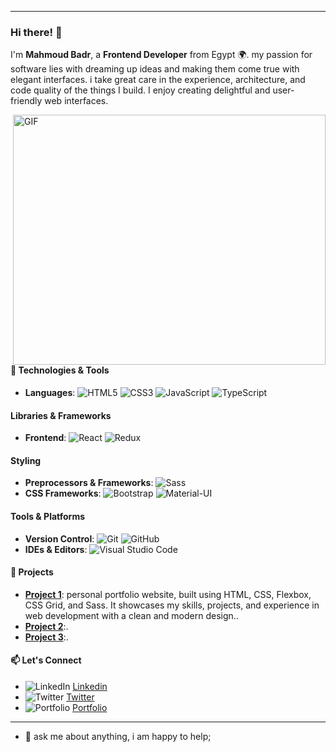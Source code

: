 


---

### Hi there! 👋

I'm **Mahmoud Badr**, a  **Frontend Developer** from Egypt 🌍. my passion for software lies with dreaming up ideas and making them come true with elegant interfaces. i take great care in the experience, architecture, and code quality of the things I build. I enjoy creating delightful and user-friendly web interfaces.

  <img align="right" alt="GIF" src="https://github.com/abhisheknaiidu/abhisheknaiidu/blob/master/code.gif?raw=true" width="500" height="400" />

#### 🔧 Technologies & Tools
- **Languages**: ![HTML5](https://img.icons8.com/color/40/000000/html-5.png) ![CSS3](https://img.icons8.com/color/40/000000/css3.png) ![JavaScript](https://img.icons8.com/color/40/000000/javascript.png) ![TypeScript](https://img.icons8.com/color/40/000000/typescript.png)

#### Libraries & Frameworks
- **Frontend**: ![React](https://img.icons8.com/color/40/000000/react-native.png) ![Redux](https://img.icons8.com/color/40/000000/redux.png) 
#### Styling
- **Preprocessors & Frameworks**: ![Sass](https://img.icons8.com/color/40/000000/sass.png) 
- **CSS Frameworks**: ![Bootstrap](https://img.icons8.com/color/40/000000/bootstrap.png)  ![Material-UI](https://img.icons8.com/color/40/000000/material-ui.png)


#### Tools & Platforms
- **Version Control**: ![Git](https://img.icons8.com/color/40/000000/git.png) ![GitHub](https://img.icons8.com/material-outlined/40/000000/github.png)
- **IDEs & Editors**: ![Visual Studio Code](https://img.icons8.com/color/40/000000/visual-studio-code-2019.png)

#### 🚀 Projects
- [**Project 1**](#): personal portfolio website, built using HTML, CSS, Flexbox, CSS Grid, and Sass. It showcases my skills, projects, and experience in web development with a clean and modern design..
- [**Project 2**](#):.
- [**Project 3**](#):.

#### 📫 Let's Connect
- ![LinkedIn](https://img.icons8.com/color/40/000000/linkedin.png) [Linkedin](https://www.linkedin.com/in/yourprofile)
- ![Twitter](https://img.icons8.com/color/40/000000/twitter.png)  [Twitter](https://twitter.com/yourprofile)
- ![Portfolio](https://img.icons8.com/external-flatart-icons-lineal-color-flatarticons/40/000000/external-portfolio-digital-marketing-flatart-icons-lineal-color-flatarticons.png) [Portfolio](https://yourportfolio.com)

---


- 💬 ask me about anything, i am happy to help;






